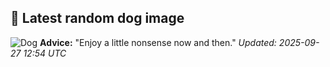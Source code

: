 ## 🐶 Latest random dog image
![Dog](https://images.dog.ceo/breeds/eskimo/n02109961_10774.jpg)
**Advice:** "Enjoy a little nonsense now and then."
*Updated: 2025-09-27 12:54 UTC*
